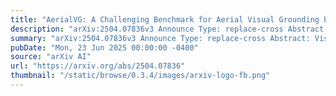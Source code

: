 ```yaml
---
title: "AerialVG: A Challenging Benchmark for Aerial Visual Grounding by Exploring Positional Relations"
description: "arXiv:2504.07836v3 Announce Type: replace-cross Abstract: Visual grounding (VG) aims to localize target objects in an image based on natural language descriptions. In this paper, we propose AerialVG, a new task focusing on visual grounding from aerial views. Compared to traditional VG, AerialVG poses new challenges, emph{e.g.}, appearance-based grounding is insufficient to distinguish among multiple visually similar objects, and positional relations should be emphasized. Besides, existing VG models struggle when applied to aerial imagery, where high-resolution images cause significant difficulties. To address these challenges, we introduce the first AerialVG dataset, consisting of 5K real-world aerial images, 50K manually annotated descriptions, and 103K objects. Particularly, each annotation in AerialVG dataset contains multiple target objects annotated with relative spatial relations, requiring models to perform comprehensive spatial reasoning. Furthermore, we propose an innovative model especially for the AerialVG task, where a Hierarchical Cross-Attention is devised to focus on target regions, and a Relation-Aware Grounding module is designed to infer positional relations. Experimental results validate the effectiveness of our dataset and method, highlighting the importance of spatial reasoning in aerial visual grounding. The code and dataset will be released."
summary: "arXiv:2504.07836v3 Announce Type: replace-cross Abstract: Visual grounding (VG) aims to localize target objects in an image based on natural language descriptions. In this paper, we propose AerialVG, a new task focusing on visual grounding from aerial views. Compared to traditional VG, AerialVG poses new challenges, emph{e.g.}, appearance-based grounding is insufficient to distinguish among multiple visually similar objects, and positional relations should be emphasized. Besides, existing VG models struggle when applied to aerial imagery, where high-resolution images cause significant difficulties. To address these challenges, we introduce the first AerialVG dataset, consisting of 5K real-world aerial images, 50K manually annotated descriptions, and 103K objects. Particularly, each annotation in AerialVG dataset contains multiple target objects annotated with relative spatial relations, requiring models to perform comprehensive spatial reasoning. Furthermore, we propose an innovative model especially for the AerialVG task, where a Hierarchical Cross-Attention is devised to focus on target regions, and a Relation-Aware Grounding module is designed to infer positional relations. Experimental results validate the effectiveness of our dataset and method, highlighting the importance of spatial reasoning in aerial visual grounding. The code and dataset will be released."
pubDate: "Mon, 23 Jun 2025 00:00:00 -0400"
source: "arXiv AI"
url: "https://arxiv.org/abs/2504.07836"
thumbnail: "/static/browse/0.3.4/images/arxiv-logo-fb.png"
---
```


